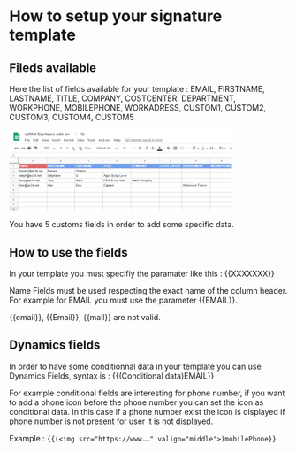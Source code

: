 # How to setup your signature template


## Fileds available

Here the list of fields available for your template :
EMAIL, FIRSTNAME, LASTNAME, TITLE, COMPANY, COSTCENTER, DEPARTMENT, WORKPHONE, MOBILEPHONE, WORKADRESS, CUSTOM1, CUSTOM2, CUSTOM3, CUSTOM4, CUSTOM5

<img src="https://raw.githubusercontent.com/St3ph-fr/ezmail-signature-template/master/img/ezMail-signature-sheets.png" width="80%">

You have 5 customs fields in order to add some specific data.


## How to use the fields

In your template you must specifiy the paramater like this : {{XXXXXXX}}

Name Fields must be used respecting the exact name of the column header. For example for EMAIL you must use the parameter {{EMAIL}}.

{{email}}, {{Email}}, {{mail}} are not valid.


## Dynamics fields

In order to have some conditionnal data in your template you can use Dynamics Fields, syntax is : {{(Conditional data)EMAIL}}

For example conditional fields are interesting for phone number, if you want to add a phone icon before the phone number you can set the icon as conditional data. In this case if a phone number exist the icon is displayed if phone number is not present for user it is not displayed.

Example : 
```{{(<img src="https://www……" valign="middle">)mobilePhone}}```
